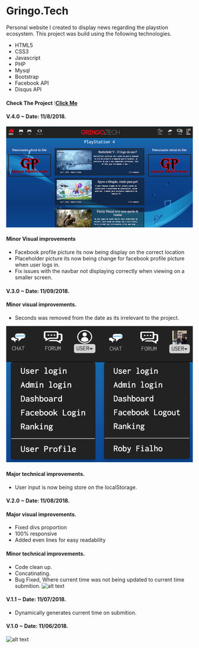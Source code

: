 # Gringo.Tech
Personal website I created to display news regarding the playstion ecosystem.
This project was build using the following technologies.
- HTML5
- CSS3
- Javascript
- PHP
- Mysql
- Bootstrap
- Facebook API 
- Disqus API

#### Check The Project :[Click Me](https://gringo.tech)

#### V.4.0 ~ Date: 11/8/2018.
![alt text](assets/images/github/v5.jpg)

#### Minor Visual improvements
- Facebook profile picture its now being display on the correct location
- Placeholder picture its now being change for facebook profile picture when user logs in.
- Fix issues with the navbar not displaying correctly when viewing on a smaller screen.



#### V.3.0 ~ Date: 11/09/2018.
#### Minor visual improvements.
- Seconds was removed from the date as its irrelevant to the project.

![alt text](assets/images/github/login.jpg)

#### Major technical improvements.
- User input is now being store on the localStorage.

#### V.2.0 ~ Date: 11/08/2018.
#### Major visual improvements.
- Fixed divs proportion
- 100% responsive
- Added even lines for easy readability

#### Minor technical improvements.
- Code clean up.
- Concatinating.
- Bug Fixed, Where current time was not being updated to current time submition.
![alt text](assets/images/v3.jpg)

#### V.1.1 ~ Date: 11/07/2018.
- Dynamically generates current time on submition.

#### V.1.0 ~ Date: 11/06/2018.


![alt text](assets/images/v1.jpg)





